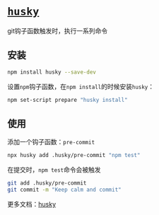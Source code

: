 # [`husky`](https://www.npmjs.com/package/husky)

git钩子函数触发时，执行一系列命令

## 安装

```bash
npm install husky --save-dev
```

设置`npm`钩子函数，在`npm install`的时候安装`husky`：
```bash
npm set-script prepare "husky install"
```

## 使用

添加一个钩子函数：`pre-commit`
```bash
npx husky add .husky/pre-commit "npm test"
```

在提交时，`npm test`命令会被触发
```bash
git add .husky/pre-commit
git commit -m "Keep calm and commit"
```

更多文档：[husky](https://typicode.github.io/husky)

